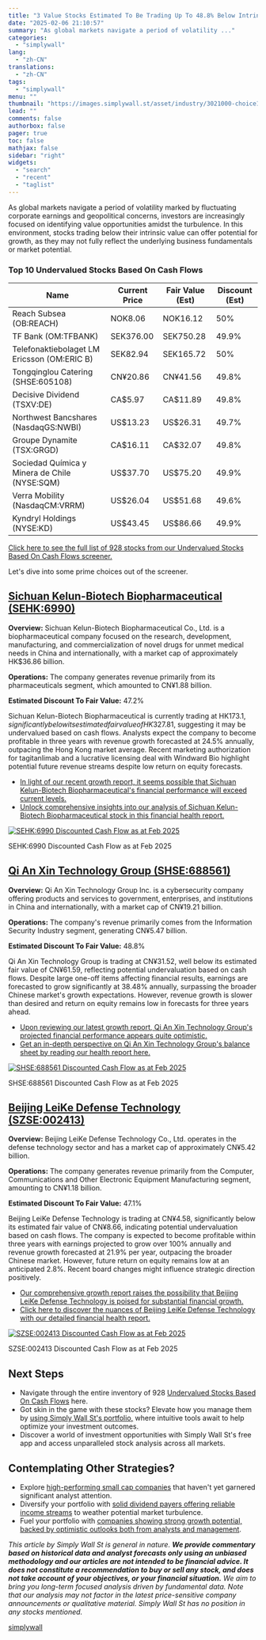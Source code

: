 ```yaml
---
title: "3 Value Stocks Estimated To Be Trading Up To 48.8% Below Intrinsic Value"
date: "2025-02-06 21:10:57"
summary: "As global markets navigate a period of volatility ..."
categories:
  - "simplywall"
lang:
  - "zh-CN"
translations:
  - "zh-CN"
tags:
  - "simplywall"
menu: ""
thumbnail: "https://images.simplywall.st/asset/industry/3021000-choice1-main-header/1585186644732"
lead: ""
comments: false
authorbox: false
pager: true
toc: false
mathjax: false
sidebar: "right"
widgets:
  - "search"
  - "recent"
  - "taglist"
---
```


As global markets navigate a period of volatility marked by fluctuating corporate earnings and geopolitical concerns, investors are increasingly focused on identifying value opportunities amidst the turbulence. In this environment, stocks trading below their intrinsic value can offer potential for growth, as they may not fully reflect the underlying business fundamentals or market potential.

### Top 10 Undervalued Stocks Based On Cash Flows

| **Name** | **Current Price** | **Fair Value (Est)** | **Discount (Est)** |
| --- | --- | --- | --- |
| Reach Subsea (OB:REACH) | NOK8.06 | NOK16.12 | 50% |
| TF Bank (OM:TFBANK) | SEK376.00 | SEK750.28 | 49.9% |
| Telefonaktiebolaget LM Ericsson (OM:ERIC B) | SEK82.94 | SEK165.72 | 50% |
| Tongqinglou Catering (SHSE:605108) | CN¥20.86 | CN¥41.56 | 49.8% |
| Decisive Dividend (TSXV:DE) | CA$5.97 | CA$11.89 | 49.8% |
| Northwest Bancshares (NasdaqGS:NWBI) | US$13.23 | US$26.31 | 49.7% |
| Groupe Dynamite (TSX:GRGD) | CA$16.11 | CA$32.07 | 49.8% |
| Sociedad Química y Minera de Chile (NYSE:SQM) | US$37.70 | US$75.20 | 49.9% |
| Verra Mobility (NasdaqCM:VRRM) | US$26.04 | US$51.68 | 49.6% |
| Kyndryl Holdings (NYSE:KD) | US$43.45 | US$86.66 | 49.9% |

[Click here to see the full list of 928 stocks from our Undervalued Stocks Based On Cash Flows screener.](https://simplywall.st/discover/investing-ideas/168/undervalued-stocks-based-on-cash-flows/global)

Let's dive into some prime choices out of the screener.

[Sichuan Kelun-Biotech Biopharmaceutical (SEHK:6990)](https://simplywall.st/stocks/hk/pharmaceuticals-biotech/hkg-6990/sichuan-kelun-biotech-biopharmaceutical-shares)
----------------------------------------------------------------------------------------------------------------------------------------------------------------------

**Overview:** Sichuan Kelun-Biotech Biopharmaceutical Co., Ltd. is a biopharmaceutical company focused on the research, development, manufacturing, and commercialization of novel drugs for unmet medical needs in China and internationally, with a market cap of approximately HK$36.86 billion.

**Operations:** The company generates revenue primarily from its pharmaceuticals segment, which amounted to CN¥1.88 billion.

**Estimated Discount To Fair Value:** 47.2%

Sichuan Kelun-Biotech Biopharmaceutical is currently trading at HK$173.1, significantly below its estimated fair value of HK$327.81, suggesting it may be undervalued based on cash flows. Analysts expect the company to become profitable in three years with revenue growth forecasted at 24.5% annually, outpacing the Hong Kong market average. Recent marketing authorization for tagitanlimab and a lucrative licensing deal with Windward Bio highlight potential future revenue streams despite low return on equity forecasts.

* [In light of our recent growth report, it seems possible that Sichuan Kelun-Biotech Biopharmaceutical's financial performance will exceed current levels.](https://simplywall.st/stocks/hk/pharmaceuticals-biotech/hkg-6990/sichuan-kelun-biotech-biopharmaceutical-shares/future)
* [Unlock comprehensive insights into our analysis of Sichuan Kelun-Biotech Biopharmaceutical stock in this financial health report.](https://simplywall.st/stocks/hk/pharmaceuticals-biotech/hkg-6990/sichuan-kelun-biotech-biopharmaceutical-shares/health)

[![SEHK:6990 Discounted Cash Flow as at Feb 2025](https://images.simplywall.st/company/6f0d4402-5dd1-4a56-9456-4353239b7bb5/chart/dcf?theme=light)](https://simplywall.st/stocks/hk/pharmaceuticals-biotech/hkg-6990/sichuan-kelun-biotech-biopharmaceutical-shares/valuation)

SEHK:6990 Discounted Cash Flow as at Feb 2025

[Qi An Xin Technology Group (SHSE:688561)](https://simplywall.st/stocks/cn/software/shse-688561/qi-an-xin-technology-group-shares)
----------------------------------------------------------------------------------------------------------------------------------

**Overview:** Qi An Xin Technology Group Inc. is a cybersecurity company offering products and services to government, enterprises, and institutions in China and internationally, with a market cap of CN¥19.21 billion.

**Operations:** The company's revenue primarily comes from the Information Security Industry segment, generating CN¥5.47 billion.

**Estimated Discount To Fair Value:** 48.8%

Qi An Xin Technology Group is trading at CN¥31.52, well below its estimated fair value of CN¥61.59, reflecting potential undervaluation based on cash flows. Despite large one-off items affecting financial results, earnings are forecasted to grow significantly at 38.48% annually, surpassing the broader Chinese market's growth expectations. However, revenue growth is slower than desired and return on equity remains low in forecasts for three years ahead.

* [Upon reviewing our latest growth report, Qi An Xin Technology Group's projected financial performance appears quite optimistic.](https://simplywall.st/stocks/cn/software/shse-688561/qi-an-xin-technology-group-shares/future)
* [Get an in-depth perspective on Qi An Xin Technology Group's balance sheet by reading our health report here.](https://simplywall.st/stocks/cn/software/shse-688561/qi-an-xin-technology-group-shares/health)

[![SHSE:688561 Discounted Cash Flow as at Feb 2025](https://images.simplywall.st/company/aabf5e41-e45f-4e0e-b547-15bab0c91da9/chart/dcf?theme=light)](https://simplywall.st/stocks/cn/software/shse-688561/qi-an-xin-technology-group-shares/valuation)

SHSE:688561 Discounted Cash Flow as at Feb 2025

[Beijing LeiKe Defense Technology (SZSE:002413)](https://simplywall.st/stocks/cn/capital-goods/szse-002413/beijing-leike-defense-technology-shares)
---------------------------------------------------------------------------------------------------------------------------------------------------

**Overview:** Beijing LeiKe Defense Technology Co., Ltd. operates in the defense technology sector and has a market cap of approximately CN¥5.42 billion.

**Operations:** The company generates revenue primarily from the Computer, Communications and Other Electronic Equipment Manufacturing segment, amounting to CN¥1.18 billion.

**Estimated Discount To Fair Value:** 47.1%

Beijing LeiKe Defense Technology is trading at CN¥4.58, significantly below its estimated fair value of CN¥8.66, indicating potential undervaluation based on cash flows. The company is expected to become profitable within three years with earnings projected to grow over 100% annually and revenue growth forecasted at 21.9% per year, outpacing the broader Chinese market. However, future return on equity remains low at an anticipated 2.8%. Recent board changes might influence strategic direction positively.

* [Our comprehensive growth report raises the possibility that Beijing LeiKe Defense Technology is poised for substantial financial growth.](https://simplywall.st/stocks/cn/capital-goods/szse-002413/beijing-leike-defense-technology-shares/future)
* [Click here to discover the nuances of Beijing LeiKe Defense Technology with our detailed financial health report.](https://simplywall.st/stocks/cn/capital-goods/szse-002413/beijing-leike-defense-technology-shares/health)

[![SZSE:002413 Discounted Cash Flow as at Feb 2025](https://images.simplywall.st/company/279065f6-d9df-4871-90aa-f6267359cab7/chart/dcf?theme=light)](https://simplywall.st/stocks/cn/capital-goods/szse-002413/beijing-leike-defense-technology-shares/valuation)

SZSE:002413 Discounted Cash Flow as at Feb 2025

Next Steps
----------

* Navigate through the entire inventory of 928 [Undervalued Stocks Based On Cash Flows](https://simplywall.st/discover/investing-ideas/168/undervalued-stocks-based-on-cash-flows/global) here.
* Got skin in the game with these stocks? Elevate how you manage them by [using Simply Wall St's portfolio,](https://simplywall.st/features/portfolio) where intuitive tools await to help optimize your investment outcomes.
* Discover a world of investment opportunities with Simply Wall St's free app and access unparalleled stock analysis across all markets.

Contemplating Other Strategies?
-------------------------------

* Explore [high-performing small cap companies](https://simplywall.st/discover/investing-ideas/152/undiscovered-gems-with-strong-fundamentals/global) that haven't yet garnered significant analyst attention.
* Diversify your portfolio with [solid dividend payers offering reliable income streams](https://simplywall.st/discover/investing-ideas/146/dividend-powerhouses-3-yield/global) to weather potential market turbulence.
* Fuel your portfolio with [companies showing strong growth potential, backed by optimistic outlooks both from analysts and management](https://simplywall.st/discover/investing-ideas/10228/fast-growing-stocks-with-high-insider-ownership/global).

 *This article by Simply Wall St is general in nature. **We provide commentary based on historical data
and analyst forecasts only using an unbiased methodology and our articles are not intended to be financial advice.
It does not constitute a recommendation to buy or sell any stock, and does not take account of your objectives, or your
financial situation.** We aim to bring you long-term focused analysis driven by fundamental data.
Note that our analysis may not factor in the latest price-sensitive company announcements or qualitative material.
Simply Wall St has no position in any stocks mentioned.*

[simplywall](https://simplywall.st/stocks/cn/capital-goods/szse-002413/beijing-leike-defense-technology-shares/news/3-value-stocks-estimated-to-be-trading-up-to-488-below-intri)
